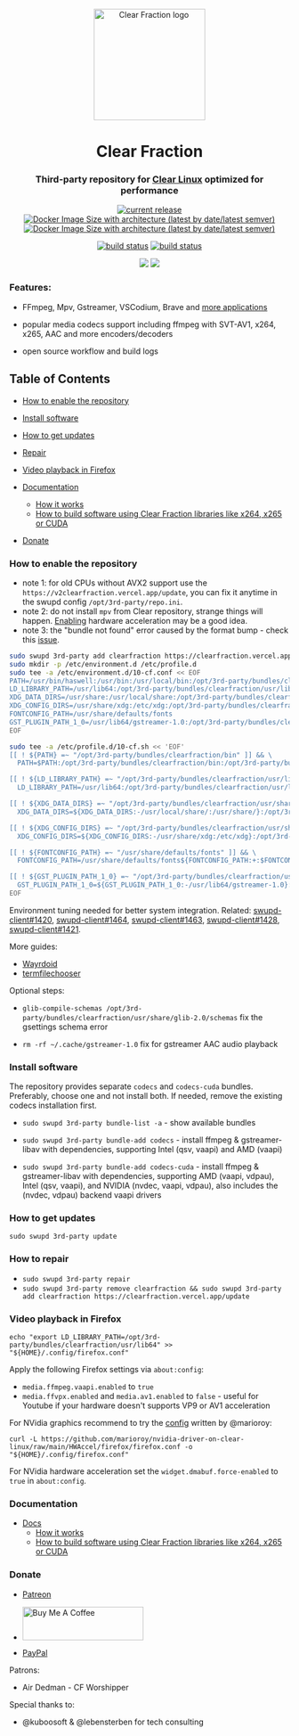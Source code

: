 <div id="logo" align="center">
<br />
<img src="https://clearfraction.github.io/media/logo.svg" alt="Clear Fraction logo" width="200" />
<h1>Clear Fraction</h1>
<h3>Third-party repository for <a href="https://clearlinux.org" alt="Clear Linux">Clear Linux</a> optimized for performance</h3>  
</div>


<div id="badges" align="center">

[![current release](https://img.shields.io/github/release/clearfraction/bundles.svg)](https://github.com/clearfraction/bundles/releases)
[![Docker Image Size with architecture (latest by date/latest semver)](https://img.shields.io/docker/image-size/clearfraction/ffmpeg?label=ffmpeg%20docker%20image)](https://hub.docker.com/r/clearfraction/ffmpeg)
[![Docker Image Size with architecture (latest by date/latest semver)](https://img.shields.io/docker/image-size/clearfraction/ffmpeg?label=ffmpeg-cuda%20docker%20image)](https://hub.docker.com/r/clearfraction/ffmpeg-cuda)

[![build status](https://img.shields.io/github/actions/workflow/status/clearfraction/mass-rebuild/mass-rebuild.yml?branch=main&label=build%28mass-rebuild%29)](https://github.com/clearfraction/bundles/actions/workflows/bundler.yml?query=branch%3Amaster)
[![build status](https://img.shields.io/github/actions/workflow/status/clearfraction/bundles/bundler.yml?branch=master&label=build%28bundler%29)](https://github.com/clearfraction/bundles/actions/workflows/bundler.yml?query=branch%3Amaster)


[![](https://img.shields.io/badge/donate-patreon-red)](https://patreon.com/clearfraction)
[![](https://img.shields.io/badge/donate-buymeacoffee-yellow)](https://buymeacoffee.com/clearfraction)
</div>


### Features:

- FFmpeg, Mpv, Gstreamer, VSCodium, Brave and [more applications](https://github.com/clearfraction/bundles/tree/master/configs)

- popular media codecs support including ffmpeg with SVT-AV1, x264, x265, AAC and more encoders/decoders

- open source workflow and build logs

## Table of Contents

- [How to enable the repository](#how-to-enable-the-repository)

- [Install software](#install)

- [How to get updates](#updates)

- [Repair](#repair)

- [Video playback in Firefox](#firefox)

- [Documentation](#docs)
  - [How it works](https://github.com/clearfraction/docs/blob/main/README.md#how-it-works)
  - [How to build software using Clear Fraction libraries like x264, x265 or CUDA](https://github.com/clearfraction/docs/blob/main/README.md#how-to-build-software-using-clear-fraction-libraries-like-x264-x265-or-cuda) 

- [Donate](#donate)

### <a id="how-to-enable-the-repository"></a>How to enable the repository

- note 1: for old CPUs without AVX2 support use the `https://v2clearfraction.vercel.app/update`, you can fix it anytime in the swupd config `/opt/3rd-party/repo.ini`.
- note 2: do not install `mpv` from Clear repository, strange things will happen. [Enabling](https://wiki.gentoo.org/wiki/Mpv#Broken_hardware_video_decoding.2Fhigh_CPU_usage) hardware acceleration may be a good idea.
- note 3: the "bundle not found" error caused by the format bump - check this [issue](https://github.com/clearfraction/distribution/issues/45).

```bash
sudo swupd 3rd-party add clearfraction https://clearfraction.vercel.app/update
sudo mkdir -p /etc/environment.d /etc/profile.d
sudo tee -a /etc/environment.d/10-cf.conf << EOF
PATH=/usr/bin/haswell:/usr/bin:/usr/local/bin:/opt/3rd-party/bundles/clearfraction/bin:/opt/3rd-party/bundles/clearfraction/usr/bin:/opt/3rd-party/bundles/clearfraction/usr/local/bin
LD_LIBRARY_PATH=/usr/lib64:/opt/3rd-party/bundles/clearfraction/usr/lib64:/opt/3rd-party/bundles/clearfraction/usr/local/lib64
XDG_DATA_DIRS=/usr/share:/usr/local/share:/opt/3rd-party/bundles/clearfraction/usr/share:/opt/3rd-party/bundles/clearfraction/usr/local/share:/home/$USER/.local/share/flatpak/exports/share:/home/$USER/.local/share/flatpak/exports/share
XDG_CONFIG_DIRS=/usr/share/xdg:/etc/xdg:/opt/3rd-party/bundles/clearfraction/usr/share/xdg:/opt/3rd-party/bundles/clearfraction/etc/xdg
FONTCONFIG_PATH=/usr/share/defaults/fonts
GST_PLUGIN_PATH_1_0=/usr/lib64/gstreamer-1.0:/opt/3rd-party/bundles/clearfraction/usr/lib64/gstreamer-1.0
EOF

sudo tee -a /etc/profile.d/10-cf.sh << 'EOF'
[[ ! ${PATH} =~ "/opt/3rd-party/bundles/clearfraction/bin" ]] && \
  PATH=$PATH:/opt/3rd-party/bundles/clearfraction/bin:/opt/3rd-party/bundles/clearfraction/usr/bin:/opt/3rd-party/bundles/clearfraction/usr/local/bin

[[ ! ${LD_LIBRARY_PATH} =~ "/opt/3rd-party/bundles/clearfraction/usr/lib64" ]] && \
  LD_LIBRARY_PATH=/usr/lib64:/opt/3rd-party/bundles/clearfraction/usr/lib64:/opt/3rd-party/bundles/clearfraction/usr/local/lib64${LD_LIBRARY_PATH:+:$LD_LIBRARY_PATH}

[[ ! ${XDG_DATA_DIRS} =~ "/opt/3rd-party/bundles/clearfraction/usr/share" ]] && \
  XDG_DATA_DIRS=${XDG_DATA_DIRS:-/usr/local/share/:/usr/share/}:/opt/3rd-party/bundles/clearfraction/usr/share/:/opt/3rd-party/bundles/clearfraction/usr/local/share/

[[ ! ${XDG_CONFIG_DIRS} =~ "/opt/3rd-party/bundles/clearfraction/usr/share/xdg" ]] && \
  XDG_CONFIG_DIRS=${XDG_CONFIG_DIRS:-/usr/share/xdg:/etc/xdg}:/opt/3rd-party/bundles/clearfraction/usr/share/xdg:/opt/3rd-party/bundles/clearfraction/etc/xdg

[[ ! ${FONTCONFIG_PATH} =~ "/usr/share/defaults/fonts" ]] && \
  FONTCONFIG_PATH=/usr/share/defaults/fonts${FONTCONFIG_PATH:+:$FONTCONFIG_PATH}

[[ ! ${GST_PLUGIN_PATH_1_0} =~ "/opt/3rd-party/bundles/clearfraction/usr/lib64/gstreamer-1.0" ]] && \
  GST_PLUGIN_PATH_1_0=${GST_PLUGIN_PATH_1_0:-/usr/lib64/gstreamer-1.0}:/opt/3rd-party/bundles/clearfraction/usr/lib64/gstreamer-1.0
EOF
```


Environment tuning needed for better system integration. Related: [swupd-client#1420](https://github.com/clearlinux/swupd-client/issues/1420), [swupd-client#1464](https://github.com/clearlinux/swupd-client/issues/1464), [swupd-client#1463](https://github.com/clearlinux/swupd-client/issues/1463), [swupd-client#1428](https://github.com/clearlinux/swupd-client/issues/1428), [swupd-client#1421](https://github.com/clearlinux/swupd-client/issues/1421).

More guides:
- [Wayrdoid](https://github.com/clearfraction/waydroid/blob/main/README.md)
- [termfilechooser](https://github.com/clearfraction/xdg-desktop-portal-termfilechooser/blob/main/README.md)

Optional steps:

- `glib-compile-schemas /opt/3rd-party/bundles/clearfraction/usr/share/glib-2.0/schemas` fix the gsettings schema error

- `rm -rf ~/.cache/gstreamer-1.0` fix for gstreamer AAC audio playback

### <a id="install"></a>Install software

The repository provides separate `codecs` and `codecs-cuda` bundles. Preferably, choose one and not install both. If needed, remove the existing codecs installation first.

- `sudo swupd 3rd-party bundle-list -a` - show available bundles

- `sudo swupd 3rd-party bundle-add codecs` - install ffmpeg & gstreamer-libav with dependencies, supporting Intel (qsv, vaapi) and AMD (vaapi) 

- `sudo swupd 3rd-party bundle-add codecs-cuda` - install ffmpeg & gstreamer-libav with dependencies, supporting AMD (vaapi, vdpau), Intel (qsv, vaapi), and NVIDIA (nvdec, vaapi, vdpau), also includes the (nvdec, vdpau) backend vaapi drivers


### <a id="updates"></a>How to get updates

`sudo swupd 3rd-party update`

### <a id="repair"></a>How to repair

- `sudo swupd 3rd-party repair`
- `sudo swupd 3rd-party remove clearfraction && sudo swupd 3rd-party add clearfraction https://clearfraction.vercel.app/update`

### <a id="firefox"></a>Video playback in Firefox

```
echo "export LD_LIBRARY_PATH=/opt/3rd-party/bundles/clearfraction/usr/lib64" >> "${HOME}/.config/firefox.conf"
```
Apply the following Firefox settings via `about:config`:

- `media.ffmpeg.vaapi.enabled` to `true`
- `media.ffvpx.enabled` and `media.av1.enabled` to `false` - useful for Youtube if your hardware doesn't supports VP9 or AV1 acceleration

For NVidia graphics recommend to try the [config](https://github.com/marioroy/nvidia-driver-on-clear-linux/blob/main/HWAccel/firefox/firefox.conf) written by @marioroy:

```
curl -L https://github.com/marioroy/nvidia-driver-on-clear-linux/raw/main/HWAccel/firefox/firefox.conf -o "${HOME}/.config/firefox.conf"
```

For NVidia hardware acceleration set the `widget.dmabuf.force-enabled` to `true` in `about:config`.

### <a id="docs"></a>Documentation

- [Docs](https://github.com/clearfraction/docs)
  - [How it works](https://github.com/clearfraction/docs/blob/main/README.md#how-it-works)
  - [How to build software using Clear Fraction libraries like x264, x265 or CUDA](https://github.com/clearfraction/docs/blob/main/README.md#how-to-build-software-using-clear-fraction-libraries-like-x264-x265-or-cuda) 



### <a id="donate"></a>Donate

- [Patreon](https://www.patreon.com/clearfraction)

- <a href="https://www.buymeacoffee.com/ClearFraction" target="_blank"><img src="https://cdn.buymeacoffee.com/buttons/v2/default-yellow.png" alt="Buy Me A Coffee" style="height: 60px !important;width: 217px !important;" ></a>

- [PayPal](https://www.paypal.com/donate/?hosted_button_id=L7ML8QJSLBTUE)

Patrons: 

- Air Dedman - CF Worshipper

Special thanks to:

- @kuboosoft & @lebensterben for tech consulting
